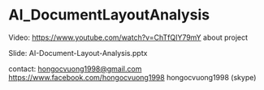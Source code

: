 # AI_DocumentLayoutAnalysis
Video: https://www.youtube.com/watch?v=ChTfQIY79mY about project

Slide: AI-Document-Layout-Analysis.pptx

contact: hongocvuong1998@gmail.com
         https://www.facebook.com/hongocvuong1998
         hongocvuong1998 (skype)


